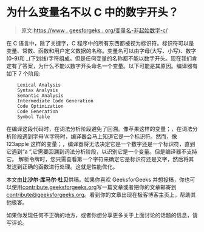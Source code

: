 # 为什么变量名不以 C 中的数字开头？

> 原文:[https://www . geesforgeks . org/变量名-非起始数字-c/](https://www.geeksforgeeks.org/variable-name-not-start-numbers-c/)

在 C 语言中，除了关键字，C 程序中的所有东西都被视为标识符。标识符可以是变量、常数、函数和用户定义数据的名称。变量名可以由字母(大写、小写)、数字(0-9)和 _(下划线)字符组成。但是任何变量的名称都不能以数字开头。现在我们肯定有了答案，为什么不能以数字开头命名一个变量。以下可能是其原因。编译器有如下 7 个阶段:

```
    Lexical Analysis
    Syntax Analysis
    Semantic Analysis
    Intermediate Code Generation
    Code Optimization
    Code Generation
    Symbol Table

```

在编译这段代码时，在词法分析阶段避免了回溯。像苹果这样的变量；，在词法分析阶段遇到字母‘A’字符时，编译器会马上知道它是一个标识符。然而，像 123apple 这样的变量；，编译器将无法决定它是一个数字还是一个标识符，直到它遇到“a ”,它需要回溯到词法分析阶段，以识别它是一个变量。但是编译器不支持它。
解析令牌时，您只需查看第一个字符来确定它是标识符还是文字，然后将其发送到正确的函数进行处理。这就是性能优化。

本文由**比沙尔·库马尔·杜贝**供稿。如果你喜欢 GeeksforGeeks 并想投稿，你也可以使用[contribute.geeksforgeeks.org](http://www.contribute.geeksforgeeks.org)写一篇文章或者把你的文章邮寄到 contribute@geeksforgeeks.org。看到你的文章出现在极客博客主页上，帮助其他极客。

如果你发现任何不正确的地方，或者你想分享更多关于上面讨论的话题的信息，请写评论。